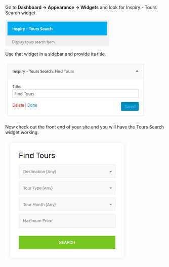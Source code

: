 Go to **Dashboard &rarr; Appearance &rarr; Widgets** and look for Inspiry - Tours Search widget.

![img](../img/tours-search.png)

Use that widget in a sidebar and provide its title.

![img](../img/tours-search-sidebar.png)

Now check out the front end of your site and you will have the Tours Search widget working.

![img](../img/tours-search-front.png)